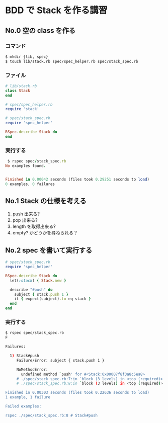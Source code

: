# BDD で Stack を作る講習

## No.0 空の class を作る

### コマンド

```sh
$ mkdir {lib, spec}
$ touch lib/stack.rb spec/spec_helper.rb spec/stack_spec.rb
```
### ファイル

```ruby
# lib/stack.rb
class Stack
end
```

```ruby
# spec/spec_helper.rb
require 'stack'
```

```ruby
# spec/stack_spec.rb
require 'spec_helper'

RSpec.describe Stack do
end
```

### 実行する

```ruby
 $ rspec spec/stack_spec.rb
No examples found.


Finished in 0.00042 seconds (files took 0.29251 seconds to load)
0 examples, 0 failures
```

## No.1 Stack の仕様を考える

1. push 出来る?
2. pop 出来る?
3. length を取得出来る?
4. empty? かどうかを尋ねられる？

## No.2 spec を書いて実行する

```ruby
# spec/stack_spec.rb
require 'spec_helper'

RSpec.describe Stack do
  let(:stack) { Stack.new }

  describe "#push" do
    subject { stack.push 1 }
    it { expect(subject).to eq stack }
  end
end
```

### 実行する

```sh
$ rspec spec/stack_spec.rb
F

Failures:

  1) Stack#push
     Failure/Error: subject { stack.push 1 }

     NoMethodError:
       undefined method `push' for #<Stack:0x00007f8f3a8c5ea8>
     # ./spec/stack_spec.rb:7:in `block (3 levels) in <top (required)>'
     # ./spec/stack_spec.rb:8:in `block (3 levels) in <top (required)>'

Finished in 0.00303 seconds (files took 0.22636 seconds to load)
1 example, 1 failure

Failed examples:

rspec ./spec/stack_spec.rb:8 # Stack#push
```
